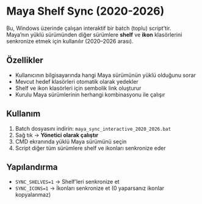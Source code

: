 # Maya Shelf Sync (2020-2026)

Bu, Windows üzerinde çalışan interaktif bir batch (toplu) script’tir.  
Maya’nın yüklü sürümünden diğer sürümlere **shelf** ve **ikon** klasörlerini senkronize etmek için kullanılır (2020–2026 arası).

## Özellikler
- Kullanıcının bilgisayarında hangi Maya sürümünün yüklü olduğunu sorar  
- Mevcut hedef klasörleri otomatik olarak yedekler  
- Shelf ve ikon klasörleri için sembolik link oluşturur  
- Kurulu Maya sürümlerinin herhangi kombinasyonu ile çalışır  

## Kullanım
1. Batch dosyasını indirin: `maya_sync_interactive_2020_2026.bat`  
2. Sağ tık → **Yönetici olarak çalıştır**  
3. CMD ekranında yüklü Maya sürümünü seçin  
4. Script diğer tüm sürümlere shelf ve ikonları senkronize eder  

## Yapılandırma
- `SYNC_SHELVES=1` → Shelf’leri senkronize et  
- `SYNC_ICONS=1` → İkonları senkronize et (0 yaparsanız ikonlar kopyalanmaz)  
